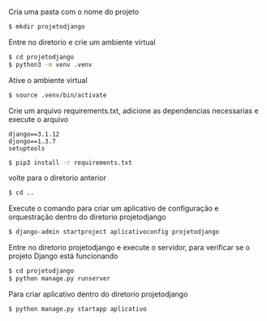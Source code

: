 Cria uma pasta com o nome do projeto

```bash
$ mkdir projetodjango
```

Entre no diretorio e crie um ambiente virtual

```bash
$ cd projetodjango
$ python3 -m venv .venv
```

Ative o ambiente virtual

```bash
$ source .venv/bin/activate
```

Crie um arquivo requirements.txt, adicione as dependencias necessarias e execute o arquivo

```textile
django==3.1.12
djongo==1.3.7
setuptools
```

```bash
$ pip3 install -r requirements.txt
```

volte para o diretorio anterior

```bash
$ cd ..
```

Execute o comando para criar um aplicativo de configuração e orquestração dentro do diretorio projetodjango

```bash
$ django-admin startproject aplicativoconfig projetodjango
```

Entre no diretorio projetodjango e execute o servidor, para verificar se o projeto Django está funcionando

```bash
$ cd projetodjango
$ python manage.py runserver
```

Para criar aplicativo dentro do diretorio projetodjango

```bash
$ python manage.py startapp aplicativo
```
